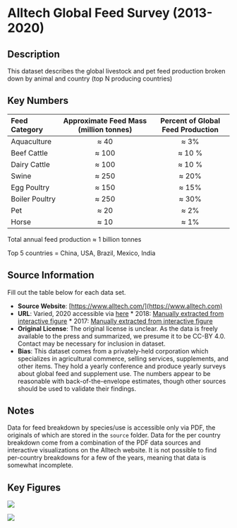 
# Alltech Global Feed Survey (2013-2020)

## Description 
This dataset describes the global livestock and pet feed production broken down
by animal and country (top N producing countries)

## Key Numbers

| Feed Category | Approximate Feed Mass (million tonnes) | Percent of Global Feed Production |
| :-- | :--: |:--:|
| Aquaculture | ≈ 40 | ≈ 3% |
| Beef Cattle | ≈ 100 | ≈ 10 % |
| Dairy Cattle | ≈ 100 | ≈ 10 % |
| Swine | ≈ 250 | ≈ 20% |
| Egg Poultry | ≈ 150 | ≈ 15% |
| Boiler Poultry | ≈ 250 | ≈ 30% |
| Pet | ≈ 20 | ≈ 2% |
| Horse | ≈ 10 | ≈ 1% |

Total annual feed production ≈ 1 billion tonnes

Top 5 countries = China, USA, Brazil, Mexico, India

## Source Information
Fill out the table below for each data set. 

* **Source Website**: [https://www.alltech.com/](https://www.alltech.com)
* **URL**: Varied, 2020 accessible via [here](https://www.alltech.com/feed-survey)
        * 2018: [Manually extracted from interactive
        figure](https://go.alltech.com/alltech-feed-survey-interactive-map)
        * 2017: [Manually extracted from interactive figure]()
* **Original License**: The original license is unclear. As the data is freely
  available to the press and summarized, we presume it to be CC-BY 4.0. Contact
  may be necessary for inclusion in dataset. 
* **Bias**: This dataset comes from a privately-held corporation which
  specializes in agricultural commerce, selling services, supplements, and other
  items. They hold a yearly conference and produce yearly surveys about global
  feed and supplement use. The numbers appear to be reasonable with
  back-of-the-envelope estimates, though other sources should be used to
  validate their findings.


## Notes 
Data for feed breakdown by species/use is accessible only via PDF, the originals
of which are stored in the `source` folder. Data for the per country breakdown
come from a combination of the PDF data sources and interactive visualizations
on the Alltech website. It is not possible to find per-country breakdowns for a
few of the years, meaning that data is somewhat incomplete. 


## Key Figures
![](../output/country_breakdown.png)


![](../output/species_breakdown.png)




